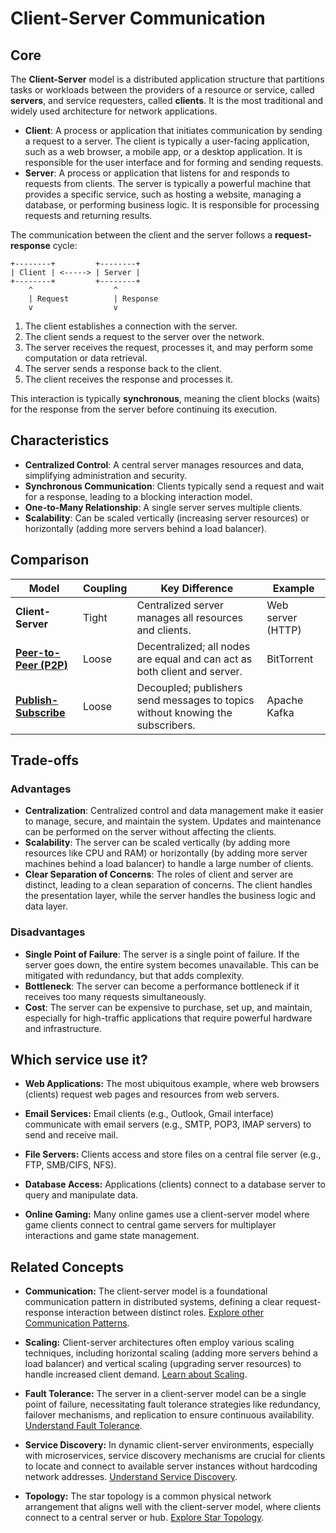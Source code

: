 # Client-Server Communication

## Core

The **Client-Server** model is a distributed application structure that partitions tasks or workloads between the providers of a resource or service, called **servers**, and service requesters, called **clients**. It is the most traditional and widely used architecture for network applications.

-   **Client**: A process or application that initiates communication by sending a request to a server. The client is typically a user-facing application, such as a web browser, a mobile app, or a desktop application. It is responsible for the user interface and for forming and sending requests.
-   **Server**: A process or application that listens for and responds to requests from clients. The server is typically a powerful machine that provides a specific service, such as hosting a website, managing a database, or performing business logic. It is responsible for processing requests and returning results.

The communication between the client and the server follows a **request-response** cycle:

```
+--------+         +--------+
| Client | <-----> | Server |
+--------+         +--------+
    ^                  ^
    | Request          | Response
    v                  v
```

1.  The client establishes a connection with the server.
2.  The client sends a request to the server over the network.
3.  The server receives the request, processes it, and may perform some computation or data retrieval.
4.  The server sends a response back to the client.
5.  The client receives the response and processes it.

This interaction is typically **synchronous**, meaning the client blocks (waits) for the response from the server before continuing its execution.

## Characteristics

- **Centralized Control**: A central server manages resources and data, simplifying administration and security.
- **Synchronous Communication**: Clients typically send a request and wait for a response, leading to a blocking interaction model.
- **One-to-Many Relationship**: A single server serves multiple clients.
- **Scalability**: Can be scaled vertically (increasing server resources) or horizontally (adding more servers behind a load balancer).

## Comparison

| Model | Coupling | Key Difference | Example |
|---|---|---|---|
| **Client-Server** | Tight | Centralized server manages all resources and clients. | Web server (HTTP) |
| **[Peer-to-Peer (P2P)](../p2p)** | Loose | Decentralized; all nodes are equal and can act as both client and server. | BitTorrent |
| **[Publish-Subscribe](../pubsub)** | Loose | Decoupled; publishers send messages to topics without knowing the subscribers. | Apache Kafka |

## Trade-offs

### Advantages

-   **Centralization**: Centralized control and data management make it easier to manage, secure, and maintain the system. Updates and maintenance can be performed on the server without affecting the clients.
-   **Scalability**: The server can be scaled vertically (by adding more resources like CPU and RAM) or horizontally (by adding more server machines behind a load balancer) to handle a large number of clients.
-   **Clear Separation of Concerns**: The roles of client and server are distinct, leading to a clean separation of concerns. The client handles the presentation layer, while the server handles the business logic and data layer.

### Disadvantages

-   **Single Point of Failure**: The server is a single point of failure. If the server goes down, the entire system becomes unavailable. This can be mitigated with redundancy, but that adds complexity.
-   **Bottleneck**: The server can become a performance bottleneck if it receives too many requests simultaneously.
-   **Cost**: The server can be expensive to purchase, set up, and maintain, especially for high-traffic applications that require powerful hardware and infrastructure.

## Which service use it?



-   **Web Applications:** The most ubiquitous example, where web browsers (clients) request web pages and resources from web servers.

-   **Email Services:** Email clients (e.g., Outlook, Gmail interface) communicate with email servers (e.g., SMTP, POP3, IMAP servers) to send and receive mail.

-   **File Servers:** Clients access and store files on a central file server (e.g., FTP, SMB/CIFS, NFS).

-   **Database Access:** Applications (clients) connect to a database server to query and manipulate data.

-   **Online Gaming:** Many online games use a client-server model where game clients connect to central game servers for multiplayer interactions and game state management.

## Related Concepts

-   **Communication:** The client-server model is a foundational communication pattern in distributed systems, defining a clear request-response interaction between distinct roles. [Explore other Communication Patterns](../README.md).

-   **Scaling:** Client-server architectures often employ various scaling techniques, including horizontal scaling (adding more servers behind a load balancer) and vertical scaling (upgrading server resources) to handle increased client demand. [Learn about Scaling](../../scaling/README.md).

-   **Fault Tolerance:** The server in a client-server model can be a single point of failure, necessitating fault tolerance strategies like redundancy, failover mechanisms, and replication to ensure continuous availability. [Understand Fault Tolerance](../../fault-tolerance/README.md).

-   **Service Discovery:** In dynamic client-server environments, especially with microservices, service discovery mechanisms are crucial for clients to locate and connect to available server instances without hardcoding network addresses. [Understand Service Discovery](../../service-discovery/README.md).

-   **Topology:** The star topology is a common physical network arrangement that aligns well with the client-server model, where clients connect to a central server or hub. [Explore Star Topology](../../topology/star/README.md).
